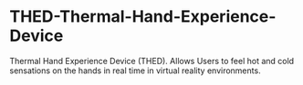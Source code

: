 # THED-Thermal-Hand-Experience-Device
Thermal Hand Experience Device (THED). Allows Users to feel hot and cold sensations on the hands in real time in virtual reality environments.
